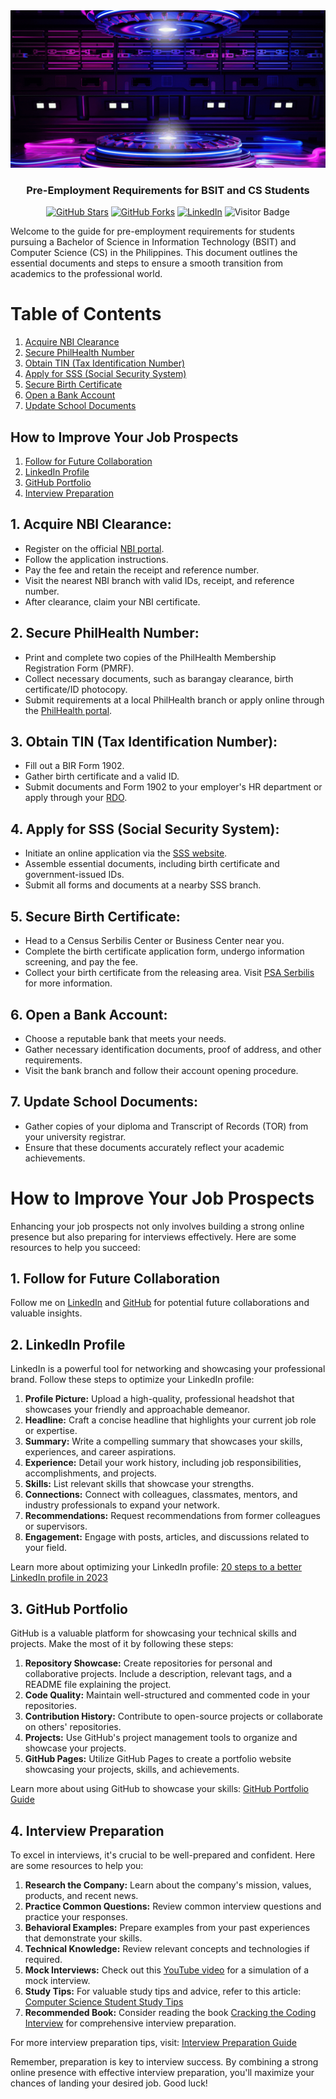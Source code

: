 <div align="center">
  <img src="./assets/gif/web.gif" alt="Icreatechs Logo">
  <h3>Pre-Employment Requirements for BSIT and CS Students</h3>
  <div align="center">

[![GitHub Stars](https://img.shields.io/github/stars/carlcastanas/Pre-Employment-Requirements)](https://github.com/carlcastanas/Pre-Employment-Requirements/stargazers)
[![GitHub Forks](https://img.shields.io/github/forks/carlcastanas/Pre-Employment-Requirements)](https://github.com/carlcastanas/Pre-Employment-Requirements/network/members)
[![LinkedIn](https://img.shields.io/badge/-LinkedIn-blue?style=flat-square&logo=linkedin&logoColor=white&link=https://www.linkedin.com/company/icreatechs-aus)](https://www.linkedin.com/company/icreatechs-aus)
![Visitor Badge](https://visitor-badge.laobi.icu/badge?page_id=carlcastanas.Pre-Employment-Requirements)

</div>

</div>

Welcome to the guide for pre-employment requirements for students pursuing a Bachelor of Science in Information Technology (BSIT) and Computer Science (CS) in the Philippines. This document outlines the essential documents and steps to ensure a smooth transition from academics to the professional world.

# Table of Contents

1. [Acquire NBI Clearance](#1-acquire-nbi-clearance)
2. [Secure PhilHealth Number](#2-secure-philhealth-number)
3. [Obtain TIN (Tax Identification Number)](#3-obtain-tin-tax-identification-number)
4. [Apply for SSS (Social Security System)](#4-apply-for-sss-social-security-system)
5. [Secure Birth Certificate](#5-secure-birth-certificate)
6. [Open a Bank Account](#6-open-a-bank-account)
7. [Update School Documents](#7-update-school-documents)

## How to Improve Your Job Prospects

1. [Follow for Future Collaboration](#1-follow-for-future-collaboration)
2. [LinkedIn Profile](#2-linkedin-profile)
3. [GitHub Portfolio](#3-github-portfolio)
4. [Interview Preparation](#4-interview-preparation)

## 1. Acquire NBI Clearance:
   - Register on the official [NBI portal](https://clearance.nbi.gov.ph).
   - Follow the application instructions.
   - Pay the fee and retain the receipt and reference number.
   - Visit the nearest NBI branch with valid IDs, receipt, and reference number.
   - After clearance, claim your NBI certificate.

## 2. Secure PhilHealth Number:
   - Print and complete two copies of the PhilHealth Membership Registration Form (PMRF).
   - Collect necessary documents, such as barangay clearance, birth certificate/ID photocopy.
   - Submit requirements at a local PhilHealth branch or apply online through the [PhilHealth portal](https://eregister.PhilHealth.gov.ph).

## 3. Obtain TIN (Tax Identification Number):
   - Fill out a BIR Form 1902.
   - Gather birth certificate and a valid ID.
   - Submit documents and Form 1902 to your employer's HR department or apply through your [RDO](https://www.bir.gov.ph/index.php/rdo-external-service-01.html).

## 4. Apply for SSS (Social Security System):
   - Initiate an online application via the [SSS website](https://www.sss.gov.ph/sss/rcsmi/newApplication.html).
   - Assemble essential documents, including birth certificate and government-issued IDs.
   - Submit all forms and documents at a nearby SSS branch.

## 5. Secure Birth Certificate:
   - Head to a Census Serbilis Center or Business Center near you.
   - Complete the birth certificate application form, undergo information screening, and pay the fee.
   - Collect your birth certificate from the releasing area. Visit [PSA Serbilis](https://www.psaserbilis.com.ph/Census/BirthCertificate) for more information.

## 6. Open a Bank Account:
   - Choose a reputable bank that meets your needs.
   - Gather necessary identification documents, proof of address, and other requirements.
   - Visit the bank branch and follow their account opening procedure.

## 7. Update School Documents:
   - Gather copies of your diploma and Transcript of Records (TOR) from your university registrar.
   - Ensure that these documents accurately reflect your academic achievements.


# How to Improve Your Job Prospects

Enhancing your job prospects not only involves building a strong online presence but also preparing for interviews effectively. Here are some resources to help you succeed:

## 1. Follow for Future Collaboration
Follow me on [LinkedIn](https://www.linkedin.com/in/carlcastanas) and [GitHub](https://github.com/carlcastanas) for potential future collaborations and valuable insights.

## 2. LinkedIn Profile
LinkedIn is a powerful tool for networking and showcasing your professional brand. Follow these steps to optimize your LinkedIn profile:

1. **Profile Picture:** Upload a high-quality, professional headshot that showcases your friendly and approachable demeanor.
2. **Headline:** Craft a concise headline that highlights your current job role or expertise.
3. **Summary:** Write a compelling summary that showcases your skills, experiences, and career aspirations.
4. **Experience:** Detail your work history, including job responsibilities, accomplishments, and projects.
5. **Skills:** List relevant skills that showcase your strengths.
6. **Connections:** Connect with colleagues, classmates, mentors, and industry professionals to expand your network.
7. **Recommendations:** Request recommendations from former colleagues or supervisors.
8. **Engagement:** Engage with posts, articles, and discussions related to your field.

Learn more about optimizing your LinkedIn profile: [20 steps to a better LinkedIn profile in 2023](https://www.linkedin.com/business/sales/blog/profile-best-practices/17-steps-to-a-better-linkedin-profile-in-2017)

## 3. GitHub Portfolio
GitHub is a valuable platform for showcasing your technical skills and projects. Make the most of it by following these steps:

1. **Repository Showcase:** Create repositories for personal and collaborative projects. Include a description, relevant tags, and a README file explaining the project.
2. **Code Quality:** Maintain well-structured and commented code in your repositories.
3. **Contribution History:** Contribute to open-source projects or collaborate on others' repositories.
4. **Projects:** Use GitHub's project management tools to organize and showcase your projects.
5. **GitHub Pages:** Utilize GitHub Pages to create a portfolio website showcasing your projects, skills, and achievements.

Learn more about using GitHub to showcase your skills: [GitHub Portfolio Guide](https://guides.github.com/features/pages/)

## 4. Interview Preparation
To excel in interviews, it's crucial to be well-prepared and confident. Here are some resources to help you:

1. **Research the Company:** Learn about the company's mission, values, products, and recent news.
2. **Practice Common Questions:** Review common interview questions and practice your responses.
3. **Behavioral Examples:** Prepare examples from your past experiences that demonstrate your skills.
4. **Technical Knowledge:** Review relevant concepts and technologies if required.
5. **Mock Interviews:** Check out this [YouTube video](https://www.youtube.com/watch?v=1qw5ITr3k9E) for a simulation of a mock interview.
6. **Study Tips:** For valuable study tips and advice, refer to this article: [Computer Science Student Study Tips](https://www.indeed.com/career-advice/career-development/computer-science-student-study-tips)
7. **Recommended Book:** Consider reading the book [Cracking the Coding Interview](https://www.amazon.com.au/Cracking-Coding-Interview-Programming-Questions/dp/0984782850) for comprehensive interview preparation.

For more interview preparation tips, visit: [Interview Preparation Guide](https://www.themuse.com/advice/interview-preparation-guide)

Remember, preparation is key to interview success. By combining a strong online presence with effective interview preparation, you'll maximize your chances of landing your desired job. Good luck!
 